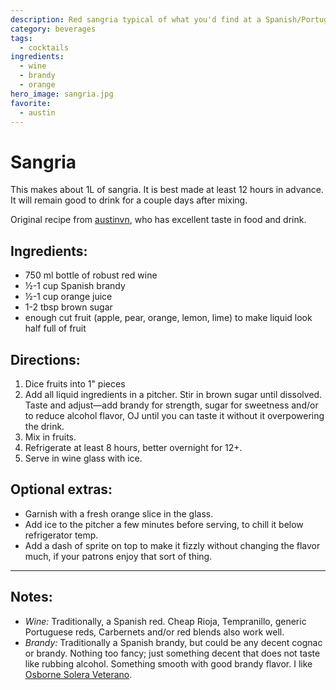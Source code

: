 ```yaml
---
description: Red sangria typical of what you'd find at a Spanish/Portuguese/Brazillain restaurtant in New Jersey.
category: beverages
tags:
  - cocktails
ingredients:
  - wine
  - brandy
  - orange
hero_image: sangria.jpg
favorite:
  - austin
---
```


# Sangria 

This makes about 1L of sangria. It is best made at least 12 hours in advance. It will remain good to drink for a couple days after mixing.

Original recipe from [austinvn](https://github.com/austinvn), who has excellent taste in food and drink.

## Ingredients:

- 750 ml bottle of robust red wine
- ½-1 cup Spanish brandy 
- ½-1 cup orange juice
- 1-2 tbsp brown sugar 
- enough cut fruit (apple, pear, orange, lemon, lime) to make liquid look half full of fruit

## Directions:

1. Dice fruits into 1" pieces
2. Add all liquid ingredients in a pitcher. Stir in brown sugar until dissolved. Taste and adjust—add brandy for strength, sugar for sweetness and/or to reduce alcohol flavor, OJ until you can taste it without it overpowering the drink.
3. Mix in fruits. 
4. Refrigerate at least 8 hours, better overnight for 12+. 
5. Serve in wine glass with ice.

## Optional extras:

- Garnish with a fresh orange slice in the glass.
- Add ice to the pitcher a few minutes before serving, to chill it below refrigerator temp.
- Add a dash of sprite on top to make it fizzly without changing the flavor much, if your patrons enjoy that sort of thing.

---

## Notes:

- *Wine:* Traditionally, a Spanish red. Cheap Rioja, Tempranillo, generic Portuguese reds, Carbernets and/or red blends also work well.
- *Brandy:* Traditionally a Spanish brandy, but could be any decent cognac or brandy. Nothing too fancy; just something decent that does not taste like rubbing alcohol. Something smooth with good brandy flavor. I like [Osborne Solera Veterano](https://www.wine-searcher.com/find/osborne+veterano+solera+brandy+andalucia+spain/1/usa-7065-200).
